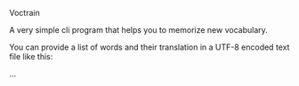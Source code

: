 Voctrain

A very simple cli program that helps you to memorize new vocabulary.

You can provide a list of words and their translation in a UTF-8 encoded text file like this:

<foreign word>
<translation>
<foreign word>
<translation>


...
